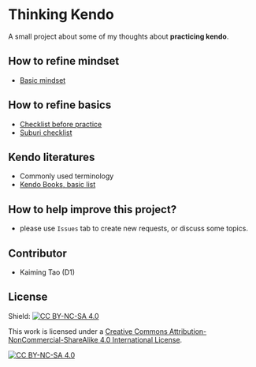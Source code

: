 # Thinking Kendo

A small project about some of my thoughts about **practicing kendo**.


## How to refine mindset

- [Basic mindset](./mindset.md)


## How to refine basics

- [Checklist before practice](checklist_before_practice.md)
- [Suburi checklist](./suburi_checklist.md)


## Kendo literatures

- Commonly used terminology
- [Kendo Books, basic list](./Book_list_1.md)


## How to help improve this project?

- please use `Issues` tab to create new requests, or discuss some topics.


## Contributor

- Kaiming Tao (D1)

## License

Shield: [![CC BY-NC-SA 4.0][cc-by-nc-sa-shield]][cc-by-nc-sa]

This work is licensed under a
[Creative Commons Attribution-NonCommercial-ShareAlike 4.0 International License][cc-by-nc-sa].

[![CC BY-NC-SA 4.0][cc-by-nc-sa-image]][cc-by-nc-sa]

[cc-by-nc-sa]: http://creativecommons.org/licenses/by-nc-sa/4.0/
[cc-by-nc-sa-image]: https://licensebuttons.net/l/by-nc-sa/4.0/88x31.png
[cc-by-nc-sa-shield]: https://img.shields.io/badge/License-CC%20BY--NC--SA%204.0-lightgrey.svg
